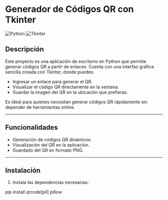 # Generador de Códigos QR con Tkinter

![Python](https://img.shields.io/badge/Python-3.x-blue)
![Tkinter](https://img.shields.io/badge/Tkinter-GUI-green)

## Descripción
Este proyecto es una aplicación de escritorio en Python que permite generar códigos QR a partir de enlaces. Cuenta con una interfaz gráfica sencilla creada con Tkinter, donde puedes:

- Ingresar un enlace para generar el QR.  
- Visualizar el código QR directamente en la ventana.  
- Guardar la imagen del QR en la ubicación que prefieras.  

Es ideal para quienes necesitan generar códigos QR rápidamente sin depender de herramientas online.

---

## Funcionalidades
- Generación de códigos QR dinámicos.  
- Visualización del QR en la aplicación.  
- Guardado del QR en formato PNG.  

---

## Instalación

1. Instala las dependencias necesarias:

pip install qrcode[pil] pillow